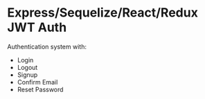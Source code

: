 # Express/Sequelize/React/Redux JWT Auth

Authentication system with:

- Login
- Logout
- Signup
- Confirm Email
- Reset Password